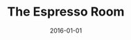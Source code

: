---
title:  "The Espresso Room" # Title goes here
date:   2016-01-01 # Date of post in format YYYY-MM-DD 
categories: shops # Either 'beans' or 'shops'
layout: post # always post

image: /coffee.jpg # /coffee.jpg is default

purchase-location: "The Espresso Room" # Shop name
purchase-address: "23 Southampton Row, London, WC1B 5HA" # Shop address

purchases:
- item: "" # What was purchase (i.e. a latte)  
  volume: "" # How many (i.e. 1)
  price: "" # How much 1 of the item costs without the £ sign (i.e. 3.50)
---